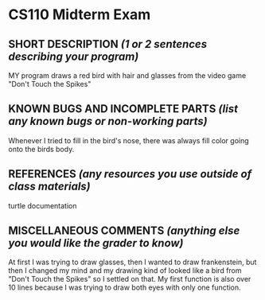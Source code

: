 # CS110 Midterm Exam

## SHORT DESCRIPTION *(1 or 2 sentences describing your program)*
MY program draws a red bird with hair and glasses from the video game "Don't Touch the Spikes"
## KNOWN BUGS AND INCOMPLETE PARTS *(list any known bugs or non-working parts)*
Whenever I tried to fill in the bird's nose, there was always fill color going onto the birds body.
## REFERENCES *(any resources you use outside of class materials)*
turtle documentation
## MISCELLANEOUS COMMENTS *(anything else you would like the grader to know)*
At first I was trying to draw glasses, then I wanted to draw frankenstein, but then I changed my mind and my drawing kind of looked like a bird from "Don't Touch the Spikes" so I settled on that.
My first function is also over 10 lines because I was trying to draw both eyes with only one function.